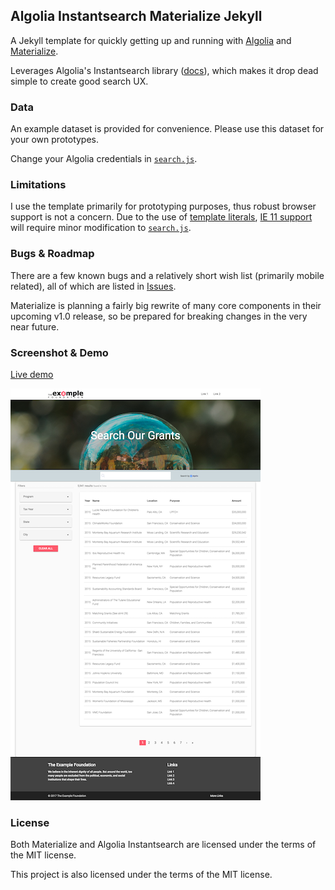 ## Algolia Instantsearch Materialize Jekyll

A Jekyll template for quickly getting up and running with [Algolia](https://www.algolia.com/) and [Materialize](http://materializecss.com/).

Leverages Algolia's Instantsearch library ([docs](https://community.algolia.com/instantsearch.js/)), which makes it drop dead simple to create good search UX.

### Data
An example dataset is provided for convenience. Please use this dataset for your own prototypes.

Change your Algolia credentials in [`search.js`](https://github.com/chadokruse/algolia-materialize-jekyll/blob/64371c9300c180de9a416423286b9bd071e05dad/assets/js/search.js#L15).

### Limitations
I use the template primarily for prototyping purposes, thus robust browser support is not a concern. Due to the use of [template literals](https://developer.mozilla.org/en-US/docs/Web/JavaScript/Reference/Template_literals), [IE 11 support](https://caniuse.com/#feat=template-literals) will require minor modification to [`search.js`](https://github.com/chadokruse/algolia-materialize-jekyll/blob/64371c9300c180de9a416423286b9bd071e05dad/assets/js/search.js#L24).

### Bugs & Roadmap
There are a few known bugs and a relatively short wish list (primarily mobile related), all of which are listed in [Issues](https://github.com/chadokruse/algolia-materialize-jekyll/issues).

Materialize is planning a fairly big rewrite of many core components in their upcoming v1.0 release, so be prepared for breaking changes in the very near future. 

### Screenshot & Demo
[Live demo](https://www.chadkruse.com/algolia-materialize-jekyll/)

![Screenshot](assets/img/algolia-materialize-jekyll.png?raw=true "Screenshot")

### License
Both Materialize and Algolia Instantsearch are licensed under the terms of the MIT license.

This project is also licensed under the terms of the MIT license. 